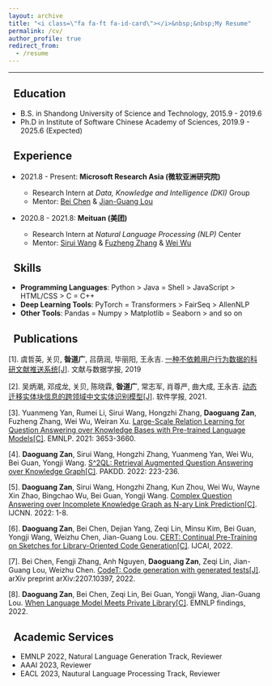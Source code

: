 ```yaml
---
layout: archive
title: "<i class=\"fa fa-ft fa-id-card\"></i>&nbsp;&nbsp;My Resume"
permalink: /cv/
author_profile: true
redirect_from:
  - /resume
---
```


---

## <i class="fa fa-ft fa-university"></i>&nbsp;&nbsp;Education

* B.S. in Shandong University of Science and Technology, 2015.9 - 2019.6
* Ph.D in Institute of Software Chinese Academy of Sciences, 2019.9 - 2025.6 (Expected)

## <i class="fa fa-ft fa-users"></i>&nbsp;&nbsp;Experience

<!-- * 2022.12 - Unknow: **Tencent (腾讯)** (Expected)
  * Research Intern at [*Technology Engineering Group (TEG) - AI Lab* Group](https://ai.tencent.com/ailab/zh/index)
  * Mentor: [Kaiqiang Song](https://scholar.google.com/citations?user=PHoJwakAAAAJ&hl=zh-CN&oi=ao) & [Xinting Huang](https://scholar.google.com/citations?user=QmyPDWQAAAAJ&hl=zh-CN&oi=ao) & [Xiaoyang Wang](https://scholar.google.com/citations?user=EeppWmkAAAAJ&hl=zh-CN&oi=ao) & [Duyu Tang](https://scholar.google.com/citations?user=9uz-D-kAAAAJ&hl=zh-CN&oi=ao)  -->

* 2021.8 - Present: **Microsoft Research Asia (微软亚洲研究院)**
  * Research Intern at *Data, Knowledge and Intelligence (DKI)* Group
  * Mentor: [Bei Chen](https://www.microsoft.com/en-us/research/people/beichen/) & [Jian-Guang Lou](https://www.microsoft.com/en-us/research/people/jlou/)

* 2020.8 - 2021.8: **Meituan (美团)**
  * Research Intern at *Natural Language Processing (NLP)* Center
  * Mentor: [Sirui Wang](https://scholar.google.com/citations?user=9dxrGHQAAAAJ&hl=zh-CN) & [Fuzheng Zhang](https://scholar.google.com/citations?user=8R0hla4AAAAJ&hl=zh-CN&oi=ao) & [Wei Wu](https://scholar.google.com/citations?user=YtqXSzMAAAAJ&hl=zh-CN&oi=ao) 

## <i class="fa fa-ft fa-cogs"></i>&nbsp;&nbsp;Skills

* **Programming Languages**: Python > Java = Shell > JavaScript > HTML/CSS > C = C++
* **Deep Learning Tools**:  PyTorch = Transformers > FairSeq > AllenNLP
* **Other Tools**: Pandas = Numpy > Matplotlib = Seaborn > and so on

## <i class="fa fa-ft fa-book"></i>&nbsp;&nbsp;Publications
[1]. 虞哲英, 关贝, **昝道广**, 吕荫润, 毕丽阳, 王永吉. [一种不依赖用户行为数据的科研文献推送系统[J]](https://www.researchgate.net/profile/Daoguang-Zan/publication/336092119_yizhongbuyilaiyonghuxingweishujudekeyanwenxiantuisongxitongA_Research_Paper_Recommendation_System_Independent_of_User_Behavior_Data/links/5e904858299bf130798db8e3/yizhongbuyilaiyonghuxingweishujudekeyanwenxiantuisongxitongA-Research-Paper-Recommendation-System-Independent-of-User-Behavior-Data.pdf). 文献与数据学报, 2019

[2]. 吴炳潮, 邓成龙, 关贝, 陈晓霖, **昝道广**, 常志军, 肖尊严, 曲大成, 王永吉. [动态迁移实体块信息的跨领域中文实体识别模型[J]](https://www.jos.org.cn/jos/article/pdf/6305). 软件学报, 2021.

[3]. Yuanmeng Yan, Rumei Li, Sirui Wang, Hongzhi Zhang, **Daoguang Zan**, Fuzheng Zhang, Wei Wu, Weiran Xu. [Large-Scale Relation Learning for Question Answering over Knowledge Bases with Pre-trained Language Models[C]](https://aclanthology.org/2021.emnlp-main.296.pdf). EMNLP. 2021: 3653-3660.

[4]. **Daoguang Zan**, Sirui Wang, Hongzhi Zhang, Yuanmeng Yan, Wei Wu, Bei Guan, Yongji Wang. [S^2QL: Retrieval Augmented Question Answering over Knowledge Graph[C]](https://link.springer.com/chapter/10.1007/978-3-031-05981-0_18). PAKDD. 2022: 223-236.

[5]. **Daoguang Zan**, Sirui Wang, Hongzhi Zhang, Kun Zhou, Wei Wu, Wayne Xin Zhao, Bingchao Wu, Bei Guan, Yongji Wang. [Complex Question Answering over Incomplete Knowledge Graph as N-ary Link Prediction[C]](https://ieeexplore.ieee.org/abstract/document/9892700). IJCNN. 2022: 1-8.

[6]. **Daoguang Zan**, Bei Chen, Dejian Yang, Zeqi Lin, Minsu Kim, Bei Guan, Yongji Wang, Weizhu Chen, Jian-Guang Lou. [CERT: Continual Pre-Training on Sketches for Library-Oriented Code Generation[C]](https://arxiv.org/pdf/2206.06888.pdf). IJCAI, 2022.

[7]. Bei Chen, Fengji Zhang, Anh Nguyen, **Daoguang Zan**, Zeqi Lin, Jian-Guang Lou, Weizhu Chen. [CodeT: Code generation with generated tests[J]](https://arxiv.org/pdf/2207.10397.pdf). arXiv preprint arXiv:2207.10397, 2022.

[8]. **Daoguang Zan**, Bei Chen, Zeqi Lin, Bei Guan, Yongji Wang, Jian-Guang Lou. [When Language Model Meets Private Library[C]](https://arxiv.org/pdf/2210.17236.pdf). EMNLP findings, 2022.

## <i class="fa fa-ft fa-heart"></i>&nbsp;&nbsp;Academic Services

* EMNLP 2022, Natural Language Generation Track, Reviewer
* AAAI 2023, Reviewer
* EACL 2023, Nautural Language Processing Track, Reviewer

